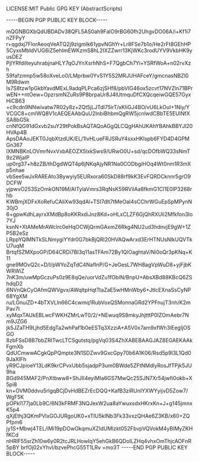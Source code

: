 LICENSE:MIT
Public GPG KEY (AbstractScripts)

-----BEGIN PGP PUBLIC KEY BLOCK-----

mQGNBGXbQdUBDADv38QFL5AS0ah9FalO9rBG60fh2UhgvDO06A/i+Kf1i7nZFPyY
r+qgdxj7FlorAeoqVeATQ2j9zigmlk61ypvNGhYr+Lr8FSe7b1o/He2rFt8GEhHP
5CyxsMbldVUG6iZ5ehImEWKzmS8hL2IXZZwrr13KjWKc3rodUYV9VkbHK9yusDEZ
PjlYRfdilteyuhrabjnaHLY7qOJYnXsrhNhS+F7QgbCh7Yi+YSRfWoA+n02rvXzh
59fafzmnp5w58oXveLo0/LMprbw0YvS1Y5S2MRJUHAFceY/gmcnasNBZl0M9Rdwm
Is7S8tzw1pGkbYavdMExL9adqPLPca6zjSHf8/pbVIG46ox5zcvt17NVZln71BPr
wEN++ntOew+OpzrsmNZuRs9P8brpaUr8J4lUtmquDfCXQcqeiwGQE57GyxHiCB63
+c9cdn9NNwivatw7R02y8z+2Qt5jLJTdI75irT/xKliGJ4BO/vU6LkOuI+1Niy/Y
VCGC8+cmlWQ8V1cAEQEAAbQuU2lnbiBhbmQgRW5jcnlwdCBbTE5EUlNfXSA8bG5k
cnNfQG91dGxvb2suY29tPokBsAQTAQoAGgQLCQgHAhUKAhYBAhkBBYJl20HVAp4B
ApsDAAoJEKT0JqbXtzdUK/EL/1lvHLueFRJSRuY4sxxHKlspb6FYD4D4GPMGn367
lXMNBKnLOVmrNvxVxbAEOZX5lxkSws9/URwO0U+sd/qcDOfbWQ33sNmT9z2WjaIP
up0rg37+h8zZB/thDgdWQT4p6jNKqAjyNR1Na0CODbgiHOq4Wt0nm1R3mXp5nhae
vbSee5wJxRAREAto3Bywyiy5EURxora60SkD88rf9kK3EvFQRDCknnr5grO9DCFW
yjpwvO253SzOmkON19M/AITylaVmrs3RqNsK59RVilAa8fkmG1Cl1E0lP3268rhb
KWBmjXDFxXoRefuCAliXw93qdAl+TSI7dlt7tMeOaI4sCChrWGuEpSpMPynN30jO
6+gpwKdhLayrxXMdBp8oKKRxdiJnz8Kd+oHLxCLZF6GjQhRXUli2Mfkfon3Io7YJ
ksnN+XtAMeMrAWclrc0eHqOCWjQrmGAxmZ6Rkg4NU2ud3hdnvjE9gW+1ZP5B2eSz
LRppYQlMNTkSLNmygiYYdr0G7bkBjQRl20HVAQwArxd3ErHTNUsNlkUQVTkU7uqM
BrtqfSZMXpoGP/D64CRDi7BI3q11asTFAm72By1QlOaghtaV/Ni0oQr3pKNq+K11
gne9MOvQ2c+D/I/pWYoZqTdC4NafInP/G+JeGesL7WH8agVpWuD8+yjFjbKWRWiZ
7nK3m/uwMpGczuPs0z9E8qQe/uorVdZu1fObIN/BnpU+AbsXBd88KBcQ6ZShdqD2
6NVnQkCyOAfmQWVgvx/AWqltpHqtTtaZaE5wHMnWby6+JtIcEXnaSsCyNP68YgXM
ru/LGnuiZD+4bTXVLln66C4cwmq1RubVoxQSMonnaGRd2YPFnujT3nh/K2mPav7I
xyMqxTAUkEBLwcFWKHZMrLwT0/2/+NEwuq9S8mkyJhjtttP0IZOmAebr7Nm9JZG6
jk5JZaTH9Ljhd5EdgTa2whPaf1b0eESTq3XzziA+A5V0x7am9xfWh3lEegIjOSGO
8zbFSsD8B7bbZRITwcLTCSgutstq/pgVq03S4ZhXABEBAAGJAZ8EGAEKAAkFgmXb
QdUCmwwACgkQpPQmpte3N1SDZwv9GxcGpy70b6A1K06/Rsd5p9l3L1Qd09JaXlFh
yR9CJpioeY13LdK9krCPvxUbb5sjadpP3um0BWde5ZFtNMdlyRosJfTPjk5JU9ha
BGd945MAF2/PnXtbww8+ShJII4eyiMIa6GS7MwQc25SJN7Xr54jwfi0okb+X5pi8
kn+OVM0ddvu5rlgqBCjDvHdBEZrEcDQQ+KafB3ziRUnIYXWYyijvD5Zow7/WgF5K
pOPkl177ja0Lb9C/6N3kFRMF3NQJexW2ua8aYwuxsdxHKrxKn+J+g145jmnxK5p4
qXjEthj3QKmPVlxGOJURgoUK0+xTIU5kINb3Fk33vxzQHAe6Z3KB/x60+ZQPfpm6
jy1S+Mbwj4TEL/iMi19pDOwOkqmuXZIdUMlzkt052FbvpVQVokM4yBIMyZKHfKCd
nHRlF55srZh10w6y0R2tcJRLHowIqY5ehGkB6QDolLZHq4vhxOmThjcAOFnR5pBY
brfOj02xYhvl/bzvePhcG55T1LRv
=mo3T
-----END PGP PUBLIC KEY BLOCK-----
